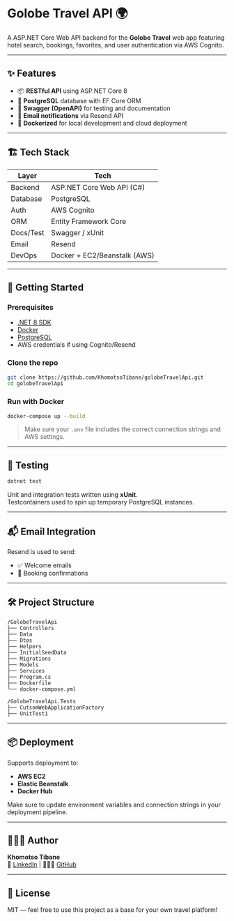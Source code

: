 # Golobe Travel API 🌍

A ASP.NET Core Web API backend for the **Golobe Travel** web app featuring hotel search, bookings, favorites, and user authentication via AWS Cognito.

---

## ✨ Features
- 📦 **RESTful API** using ASP.NET Core 8
- 🐘 **PostgreSQL** database with EF Core ORM
- 📄 **Swagger (OpenAPI)** for testing and documentation
- 📧 **Email notifications** via Resend API
- 🐳 **Dockerized** for local development and cloud deployment

---

## 🏗️ Tech Stack

| Layer       | Tech                        |
|-------------|-----------------------------|
| Backend     | ASP.NET Core Web API (C#)   |
| Database    | PostgreSQL                  |
| Auth        | AWS Cognito                 |
| ORM         | Entity Framework Core       |
| Docs/Test   | Swagger / xUnit             |
| Email       | Resend                      |
| DevOps      | Docker + EC2/Beanstalk (AWS)|

---

## 🚀 Getting Started

### Prerequisites

- [.NET 8 SDK](https://dotnet.microsoft.com/en-us/download)
- [Docker](https://www.docker.com/)
- [PostgreSQL](https://www.postgresql.org/)
- AWS credentials if using Cognito/Resend

### Clone the repo

```bash
git clone https://github.com/KhomotsoTibane/golobeTravelApi.git
cd golobeTravelApi
```

### Run with Docker

```bash
docker-compose up --build
```

> Make sure your `.env` file includes the correct connection strings and AWS settings.

---

## 🧪 Testing

```bash
dotnet test
```

Unit and integration tests written using **xUnit**.  
Testcontainers used to spin up temporary PostgreSQL instances.

---

## 📬 Email Integration

Resend is used to send:
- ✅ Welcome emails
- 🧾 Booking confirmations

---

## 🛠️ Project Structure

```
/GolobeTravelApi
├── Controllers
├── Data
├── Dtos
├── Helpers
├── InitialSeedData
├── Migrations
├── Models
├── Services
├── Program.cs
├── Dockerfile
└── docker-compose.yml

/GolobeTravelApi.Tests
├── CutsomWebApplicationFactory
├── UnitTest1
```

---

## 📦 Deployment

Supports deployment to:
- **AWS EC2**
- **Elastic Beanstalk**
- **Docker Hub**

Make sure to update environment variables and connection strings in your deployment pipeline.

---

## 🙋🏽‍♂️ Author

**Khomotso Tibane**  
💼 [LinkedIn](https://www.linkedin.com/in/khomotsotibane) | 🧑🏽‍💻 [GitHub](https://github.com/KhomotsoTibane)

---

## 📄 License

MIT — feel free to use this project as a base for your own travel platform!
